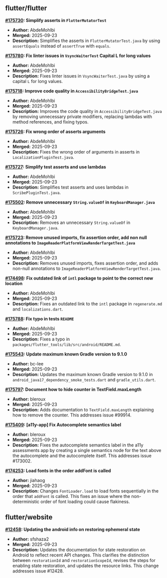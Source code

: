 ## flutter/flutter

**[#175730](https://github.com/flutter/flutter/pull/175730): Simplify asserts in `FlutterMutatorTest`**
  - **Author:** AbdeMohlbi
  - **Merged:** 2025-09-23
  - **Description:** Simplifies the asserts in `FlutterMutatorTest.java` by using `assertEquals` instead of `assertTrue` with `equals`.

**[#175780](https://github.com/flutter/flutter/pull/175780): Fix linter issues in `VsyncWaiterTest` Capital L for long values**
  - **Author:** AbdeMohlbi
  - **Merged:** 2025-09-23
  - **Description:** Fixes linter issues in `VsyncWaiterTest.java` by using a capital `L` for long values.

**[#175718](https://github.com/flutter/flutter/pull/175718): Improve code quality in `AccessibilityBridgeTest.java`**
  - **Author:** AbdeMohlbi
  - **Merged:** 2025-09-23
  - **Description:** Improves the code quality in `AccessibilityBridgeTest.java` by removing unnecessary private modifiers, replacing lambdas with method references, and fixing typos.

**[#175726](https://github.com/flutter/flutter/pull/175726): Fix wrong order of asserts arguments**
  - **Author:** AbdeMohlbi
  - **Merged:** 2025-09-23
  - **Description:** Fixes the wrong order of arguments in asserts in `LocalizationPluginTest.java`.

**[#175727](https://github.com/flutter/flutter/pull/175727): Simplify test asserts and use lambdas**
  - **Author:** AbdeMohlbi
  - **Merged:** 2025-09-23
  - **Description:** Simplifies test asserts and uses lambdas in `ScribePluginTest.java`.

**[#175502](https://github.com/flutter/flutter/pull/175502): Remove unnecessary `String.valueOf` in `KeyboardManager.java`**
  - **Author:** AbdeMohlbi
  - **Merged:** 2025-09-23
  - **Description:** Removes an unnecessary `String.valueOf` in `KeyboardManager.java`.

**[#175723](https://github.com/flutter/flutter/pull/175723): Remove unused imports, fix assertion order, add non null annotations to `ImageReaderPlatformViewRenderTargetTest.java`**
  - **Author:** AbdeMohlbi
  - **Merged:** 2025-09-23
  - **Description:** Removes unused imports, fixes assertion order, and adds non-null annotations to `ImageReaderPlatformViewRenderTargetTest.java`.

**[#174498](https://github.com/flutter/flutter/pull/174498): Fix outdated link of `intl` package to point to the correct new location**
  - **Author:** AbdeMohlbi
  - **Merged:** 2025-09-23
  - **Description:** Fixes an outdated link to the `intl` package in `regenerate.md` and `localizations.dart`.

**[#175788](https://github.com/flutter/flutter/pull/175788): Fix typo in tests `README`**
  - **Author:** AbdeMohlbi
  - **Merged:** 2025-09-23
  - **Description:** Fixes a typo in `packages/flutter_tools/lib/src/android/README.md`.

**[#175543](https://github.com/flutter/flutter/pull/175543): Update maximum known Gradle version to 9.1.0**
  - **Author:** bc-lee
  - **Merged:** 2025-09-23
  - **Description:** Updates the maximum known Gradle version to 9.1.0 in `android_java17_dependency_smoke_tests.dart` and `gradle_utils.dart`.

**[#175797](https://github.com/flutter/flutter/pull/175797): Document how to hide counter in TextField.maxLength**
  - **Author:** bleroux
  - **Merged:** 2025-09-23
  - **Description:** Adds documentation to `TextField.maxLength` explaining how to remove the counter. This addresses issue #99914.

**[#175409](https://github.com/flutter/flutter/pull/175409): [a11y-app] Fix Autocomplete semantics label**
  - **Author:** bleroux
  - **Merged:** 2025-09-23
  - **Description:** Fixes the autocomplete semantics label in the a11y assessments app by creating a single semantics node for the text above the autocomplete and the autocomplete itself. This addresses issue #173002.

**[#174253](https://github.com/flutter/flutter/pull/174253): Load fonts in the order addFont is called**
  - **Author:** jiahaog
  - **Merged:** 2025-09-23
  - **Description:** Changes `FontLoader.load` to load fonts sequentially in the order that `addFont` is called. This fixes an issue where the non-deterministic order of font loading could cause flakiness.


## flutter/website

**[#12458](https://github.com/flutter/website/pull/12458): Updating the android info on restoring ephemeral state**
  - **Author:** sfshaza2
  - **Merged:** 2025-09-23
  - **Description:** Updates the documentation for state restoration on Android to reflect recent API changes. This clarifies the distinction between `restorationId` and `restorationScopeId`, revises the steps for enabling state restoration, and updates the resource links. This change addresses issue #12428.


